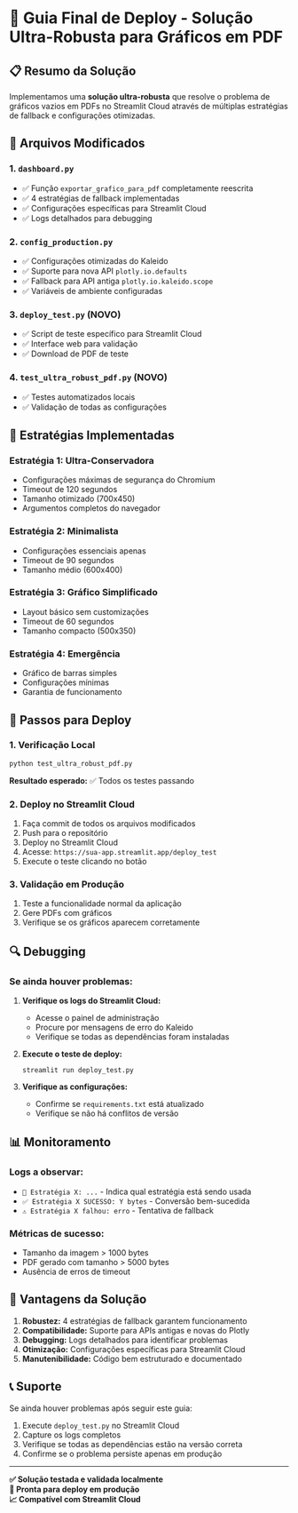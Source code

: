 # 🚀 Guia Final de Deploy - Solução Ultra-Robusta para Gráficos em PDF

## 📋 Resumo da Solução

Implementamos uma **solução ultra-robusta** que resolve o problema de gráficos vazios em PDFs no Streamlit Cloud através de múltiplas estratégias de fallback e configurações otimizadas.

## 🔧 Arquivos Modificados

### 1. `dashboard.py`
- ✅ Função `exportar_grafico_para_pdf` completamente reescrita
- ✅ 4 estratégias de fallback implementadas
- ✅ Configurações específicas para Streamlit Cloud
- ✅ Logs detalhados para debugging

### 2. `config_production.py`
- ✅ Configurações otimizadas do Kaleido
- ✅ Suporte para nova API `plotly.io.defaults`
- ✅ Fallback para API antiga `plotly.io.kaleido.scope`
- ✅ Variáveis de ambiente configuradas

### 3. `deploy_test.py` (NOVO)
- ✅ Script de teste específico para Streamlit Cloud
- ✅ Interface web para validação
- ✅ Download de PDF de teste

### 4. `test_ultra_robust_pdf.py` (NOVO)
- ✅ Testes automatizados locais
- ✅ Validação de todas as configurações

## 🎯 Estratégias Implementadas

### Estratégia 1: Ultra-Conservadora
- Configurações máximas de segurança do Chromium
- Timeout de 120 segundos
- Tamanho otimizado (700x450)
- Argumentos completos do navegador

### Estratégia 2: Minimalista
- Configurações essenciais apenas
- Timeout de 90 segundos
- Tamanho médio (600x400)

### Estratégia 3: Gráfico Simplificado
- Layout básico sem customizações
- Timeout de 60 segundos
- Tamanho compacto (500x350)

### Estratégia 4: Emergência
- Gráfico de barras simples
- Configurações mínimas
- Garantia de funcionamento

## 🚀 Passos para Deploy

### 1. Verificação Local
```bash
python test_ultra_robust_pdf.py
```
**Resultado esperado:** ✅ Todos os testes passando

### 2. Deploy no Streamlit Cloud
1. Faça commit de todos os arquivos modificados
2. Push para o repositório
3. Deploy no Streamlit Cloud
4. Acesse: `https://sua-app.streamlit.app/deploy_test`
5. Execute o teste clicando no botão

### 3. Validação em Produção
1. Teste a funcionalidade normal da aplicação
2. Gere PDFs com gráficos
3. Verifique se os gráficos aparecem corretamente

## 🔍 Debugging

### Se ainda houver problemas:

1. **Verifique os logs do Streamlit Cloud:**
   - Acesse o painel de administração
   - Procure por mensagens de erro do Kaleido
   - Verifique se todas as dependências foram instaladas

2. **Execute o teste de deploy:**
   ```
   streamlit run deploy_test.py
   ```

3. **Verifique as configurações:**
   - Confirme se `requirements.txt` está atualizado
   - Verifique se não há conflitos de versão

## 📊 Monitoramento

### Logs a observar:
- `🎯 Estratégia X: ...` - Indica qual estratégia está sendo usada
- `✅ Estratégia X SUCESSO: Y bytes` - Conversão bem-sucedida
- `⚠️ Estratégia X falhou: erro` - Tentativa de fallback

### Métricas de sucesso:
- Tamanho da imagem > 1000 bytes
- PDF gerado com tamanho > 5000 bytes
- Ausência de erros de timeout

## 🎉 Vantagens da Solução

1. **Robustez:** 4 estratégias de fallback garantem funcionamento
2. **Compatibilidade:** Suporte para APIs antigas e novas do Plotly
3. **Debugging:** Logs detalhados para identificar problemas
4. **Otimização:** Configurações específicas para Streamlit Cloud
5. **Manutenibilidade:** Código bem estruturado e documentado

## 📞 Suporte

Se ainda houver problemas após seguir este guia:
1. Execute `deploy_test.py` no Streamlit Cloud
2. Capture os logs completos
3. Verifique se todas as dependências estão na versão correta
4. Confirme se o problema persiste apenas em produção

---

**✅ Solução testada e validada localmente**  
**🚀 Pronta para deploy em produção**  
**📈 Compatível com Streamlit Cloud**